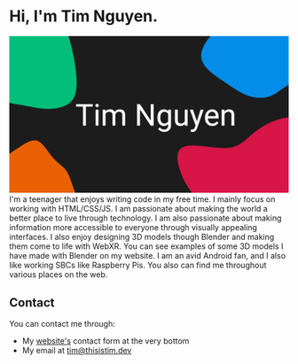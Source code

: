 # Hi, I'm Tim Nguyen.
![Profile](https://github.com/Piflyer/piflyer/raw/master/git-profile.png)
I'm a teenager that enjoys writing code in my free time. I mainly focus on working with HTML/CSS/JS. I am passionate about making the world a better place to live through technology. I am also passionate about making information more accessible to everyone through visually appealing interfaces. I also enjoy designing 3D models though Blender and making them come to life with WebXR. You can see examples of some 3D models I have made with Blender on my website. I am an avid Android fan, and I also like working SBCs like Raspberry Pis. You also can find me throughout various places on the web.

## Contact

You can contact me through:

* My [website's](https://thisistimnguyen.com) contact form at the very bottom
* My email at tim@thisistim.dev
